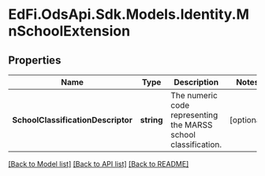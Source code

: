 # EdFi.OdsApi.Sdk.Models.Identity.MnSchoolExtension
## Properties

Name | Type | Description | Notes
------------ | ------------- | ------------- | -------------
**SchoolClassificationDescriptor** | **string** | The numeric code representing the MARSS school classification. | [optional] 

[[Back to Model list]](../README.md#documentation-for-models) [[Back to API list]](../README.md#documentation-for-api-endpoints) [[Back to README]](../README.md)

